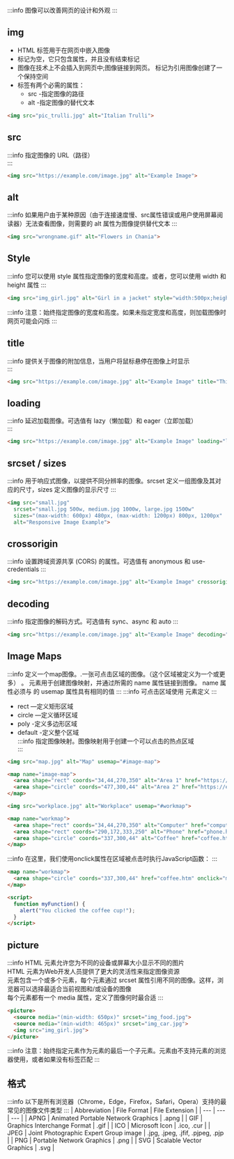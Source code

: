 
:::info
图像可以改善网页的设计和外观
:::
<a name="HvNSC"></a>
## img

-  HTML  标签用于在网页中嵌入图像
-  标记为空，它只包含属性，并且没有结束标记
-  图像在技术上不会插入到网页中;图像链接到网页。  标记为引用图像创建了一个保持空间
-  标签有两个必需的属性：  
   -  src -指定图像的路径  
   -  alt -指定图像的替代文本  
```html
<img src="pic_trulli.jpg" alt="Italian Trulli">
```

<a name="SFOJ9"></a>
## src

:::info
 指定图像的 URL（路径）  
:::
```html
<img src="https://example.com/image.jpg" alt="Example Image">
```

<a name="CQ3WK"></a>
## alt

:::info
如果用户由于某种原因（由于连接速度慢、src属性错误或用户使用屏幕阅读器）无法查看图像，则需要的 alt 属性为图像提供替代文本
:::
```html
<img src="wrongname.gif" alt="Flowers in Chania">
```

<a name="gQRQW"></a>
## Style

:::info
 您可以使用 style 属性指定图像的宽度和高度。或者，您可以使用 width 和 height 属性
:::
```html
<img src="img_girl.jpg" alt="Girl in a jacket" style="width:500px;height:600px;">
```
:::info
 注意：始终指定图像的宽度和高度。如果未指定宽度和高度，则加载图像时网页可能会闪烁
:::

<a name="mYIPT"></a>
## title  

:::info
提供关于图像的附加信息，当用户将鼠标悬停在图像上时显示  
:::
```html
<img src="https://example.com/image.jpg" alt="Example Image" title="This is an example image">
```

<a name="vRypU"></a>
##  loading  

:::info
 延迟加载图像。可选值有 lazy（懒加载）和 eager（立即加载）  
:::
```html
<img src="https://example.com/image.jpg" alt="Example Image" loading="lazy">
```

<a name="dV8E7"></a>
## srcset / sizes  

:::info
用于响应式图像，以提供不同分辨率的图像。srcset 定义一组图像及其对应的尺寸，sizes 定义图像的显示尺寸
:::
```html
<img src="small.jpg" 
  srcset="small.jpg 500w, medium.jpg 1000w, large.jpg 1500w" 
  sizes="(max-width: 600px) 480px, (max-width: 1200px) 800px, 1200px" 
  alt="Responsive Image Example">
```

<a name="jkLQk"></a>
##  crossorigin

:::info
 设置跨域资源共享 (CORS) 的属性。可选值有 anonymous 和 use-credentials
:::
```html
<img src="https://example.com/image.jpg" alt="Example Image" crossorigin="anonymous">
```

<a name="l4PDn"></a>
##  decoding

:::info
 指定图像的解码方式。可选值有 sync、async 和 auto
:::
```html
<img src="https://example.com/image.jpg" alt="Example Image" decoding="async">
```

<a name="P7lOa"></a>
##  Image Maps

:::info
 定义一个map图像。.一张可点击区域的图像。（这个区域被定义为一个或更多） 。 元素用于创建图像映射，并通过所需的 name 属性链接到图像。 name 属性必须与  的 usemap 属性具有相同的值
:::
:::info
 可点击区域使用  元素定义
:::

-  rect —定义矩形区域  
-  circle —定义循环区域  
-  poly -定义多边形区域  
-  default -定义整个区域  
:::info
 指定图像映射。图像映射用于创建一个可以点击的热点区域  
:::
```html
<img src="map.jpg" alt="Map" usemap="#image-map">

<map name="image-map">
  <area shape="rect" coords="34,44,270,350" alt="Area 1" href="https://example.com/area1">
  <area shape="circle" coords="477,300,44" alt="Area 2" href="https://example.com/area2">
</map>
```

```html
<img src="workplace.jpg" alt="Workplace" usemap="#workmap">

<map name="workmap">
  <area shape="rect" coords="34,44,270,350" alt="Computer" href="computer.htm">
  <area shape="rect" coords="290,172,333,250" alt="Phone" href="phone.htm">
  <area shape="circle" coords="337,300,44" alt="Coffee" href="coffee.htm">
</map>
```

:::info
在这里，我们使用onclick属性在区域被点击时执行JavaScript函数：
:::
```html
<map name="workmap">
  <area shape="circle" coords="337,300,44" href="coffee.htm" onclick="myFunction()">
</map>

<script>
  function myFunction() {
    alert("You clicked the coffee cup!");
  }
</script>
```

<a name="XWLkO"></a>
##  picture

:::info
HTML 元素允许您为不同的设备或屏幕大小显示不同的图片<br />HTML 元素为Web开发人员提供了更大的灵活性来指定图像资源<br />元素包含一个或多个元素，每个元素通过 srcset 属性引用不同的图像。这样，浏览器可以选择最适合当前视图和/或设备的图像<br /> 每个元素都有一个 media 属性，定义了图像何时最合适
:::
```html
<picture>
  <source media="(min-width: 650px)" srcset="img_food.jpg">
  <source media="(min-width: 465px)" srcset="img_car.jpg">
  <img src="img_girl.jpg">
</picture>
```
:::info
注意：始终指定元素作为元素的最后一个子元素。元素由不支持元素的浏览器使用，或者如果没有标签匹配
:::

<a name="TK7uG"></a>
## 格式

:::info
以下是所有浏览器（Chrome，Edge，Firefox，Safari，Opera）支持的最常见的图像文件类型
:::
| Abbreviation | File Format | File Extension |
| --- | --- | --- |
| APNG | Animated Portable Network Graphics | .apng |
| GIF | Graphics Interchange Format | .gif |
| ICO | Microsoft Icon | .ico, .cur |
| JPEG | Joint Photographic Expert Group image | .jpg, .jpeg, .jfif, .pjpeg, .pjp |
| PNG | Portable Network Graphics | .png |
| SVG | Scalable Vector Graphics | .svg |

